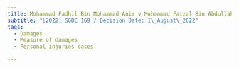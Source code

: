 ```yaml
---
title: Mohammad Fadhil Bin Mohammad Anis v Muhammad Faizal Bin Abdullah
subtitle: "[2022] SGDC 169 / Decision Date: 1\_August\_2022"
tags:
  - Damages
  - Measure of damages
  - Personal injuries cases

---
```

